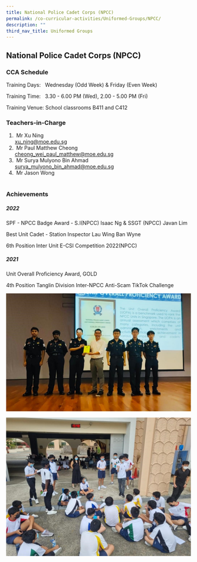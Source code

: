 ```yaml
---
title: National Police Cadet Corps (NPCC)
permalink: /co-curricular-activities/Uniformed-Groups/NPCC/
description: ""
third_nav_title: Uniformed Groups
---
```

## National Police Cadet Corps (NPCC)

### CCA Schedule  



Training Days:   Wednesday (Odd Week) & Friday (Even Week)

Training Time:   3.30 - 6.00 PM (Wed), 2.00 - 5.00 PM (Fri)

Training Venue: School classrooms B411 and C412



### Teachers-in-Charge

1.   Mr Xu Ning<br>xu_ning@moe.edu.sg
3.   Mr Paul Matthew Cheong<br> cheong_wei_paul_matthew@moe.edu.sg
5.   Mr Surya Mulyono Bin Ahmad<br>surya_mulyono_bin_ahmad@moe.edu.sg
6.   Mr Jason Wong <br>    

  

### Achievements  
##### 2022      

SPF - NPCC Badge Award - S.I(NPCC) Isaac Ng & SSGT (NPCC) Javan Lim  

Best Unit Cadet - Station Inspector Lau Wing Ban Wyne  

6th Position Inter Unit E-CSI Competition 2022(NPCC)  


##### 2021      

Unit Overall Proficiency Award, GOLD  

4th Position Tanglin Division Inter-NPCC Anti-Scam TikTok Challenge

![](/images/Npcc.jpg)

![](/images/Npcc2.jpg)